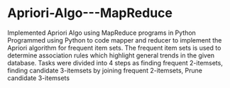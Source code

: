 # Apriori-Algo---MapReduce
Implemented Apriori Algo using MapReduce programs in Python
Programmed using Python to code mapper and reducer to implement the Apriori algorithm for frequent item sets. 
The frequent item sets is used to determine association rules which highlight general trends in the given database. 
Tasks were divided into 4 steps as finding frequent 2-itemsets, finding candidate 3-itemsets by joining frequent 2-itemsets, 
Prune candidate 3-itemsets 
